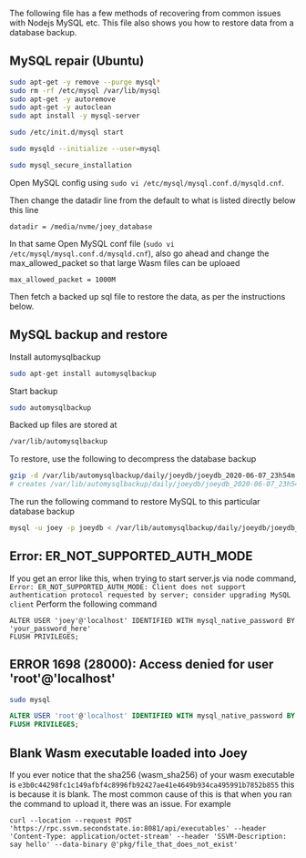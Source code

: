 The following file has a few methods of recovering from common issues with Nodejs MySQL etc. This file also shows you how to restore data from a database backup.


## MySQL repair (Ubuntu)

```bash
sudo apt-get -y remove --purge mysql*
sudo rm -rf /etc/mysql /var/lib/mysql
sudo apt-get -y autoremove
sudo apt-get -y autoclean
sudo apt install -y mysql-server

sudo /etc/init.d/mysql start

sudo mysqld --initialize --user=mysql

sudo mysql_secure_installation
```

Open MySQL config using `sudo vi /etc/mysql/mysql.conf.d/mysqld.cnf`. 

Then change the datadir line from the default to what is listed directly below this line
```
datadir = /media/nvme/joey_database
```
In that same Open MySQL conf file (`sudo vi /etc/mysql/mysql.conf.d/mysqld.cnf`), also go ahead and change the max_allowed_packet so that large Wasm files can be uploaed
```
max_allowed_packet = 1000M
```

Then fetch a backed up sql file to restore the data, as per the instructions below.

## MySQL backup and restore

Install automysqlbackup
```bash
sudo apt-get install automysqlbackup
```
Start backup
```bash
sudo automysqlbackup
```
Backed up files are stored at
```bash
/var/lib/automysqlbackup
```
To restore, use the following to decompress the database backup
```bash
gzip -d /var/lib/automysqlbackup/daily/joeydb/joeydb_2020-06-07_23h54m.Sunday.sql.gz
# creates /var/lib/automysqlbackup/daily/joeydb/joeydb_2020-06-07_23h54m.Sunday.sql
```
The run the following command to restore MySQL to this particular database backup
```bash
mysql -u joey -p joeydb < /var/lib/automysqlbackup/daily/joeydb/joeydb_2020-06-07_23h54m.Sunday.sql
```

## Error: ER_NOT_SUPPORTED_AUTH_MODE

If you get an error like this, when trying to start server.js via node command, `Error: ER_NOT_SUPPORTED_AUTH_MODE: Client does not support authentication protocol requested by server; consider upgrading MySQL client`
Perform the following command 
```
ALTER USER 'joey'@'localhost' IDENTIFIED WITH mysql_native_password BY 'your_password_here'
FLUSH PRIVILEGES;

```
## ERROR 1698 (28000): Access denied for user 'root'@'localhost'

```bash
sudo mysql
```
```SQL
ALTER USER 'root'@'localhost' IDENTIFIED WITH mysql_native_password BY 'your_password_here';
FLUSH PRIVILEGES;
```

## Blank Wasm executable loaded into Joey
If you ever notice that the sha256 (wasm_sha256) of your wasm executable is `e3b0c44298fc1c149afbf4c8996fb92427ae41e4649b934ca495991b7852b855` this is because it is blank. The most common cause of this is that when you ran the command to upload it, there was an issue. For example 
```
curl --location --request POST 'https://rpc.ssvm.secondstate.io:8081/api/executables' --header 'Content-Type: application/octet-stream' --header 'SSVM-Description: say hello' --data-binary @'pkg/file_that_does_not_exist'
```
